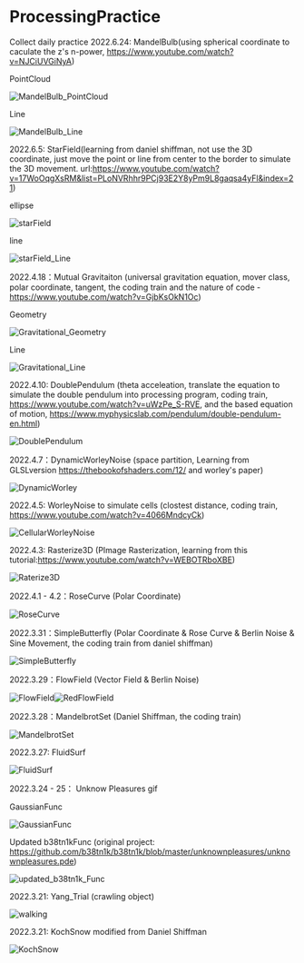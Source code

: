 # ProcessingPractice
Collect daily practice</n>
2022.6.24: MandelBulb(using spherical coordinate to caculate the z's n-power, https://www.youtube.com/watch?v=NJCiUVGiNyA)

PointCloud

![MandelBulb_PointCloud](https://user-images.githubusercontent.com/59080745/175547331-cdd8d452-7bd5-4913-a062-4915716252f7.gif)

Line

![MandelBulb_Line](https://user-images.githubusercontent.com/59080745/175552072-d13e390a-f671-44a6-82ba-0e8dfe0b7989.gif)


2022.6.5: StarField(learning from daniel shiffman, not use the 3D coordinate, just move the point or line from center to the border to simulate the 3D movement. url:https://www.youtube.com/watch?v=17WoOqgXsRM&list=PLoNVRhhr9PCj93E2Y8yPm9L8gaqsa4yFl&index=21)

ellipse

![starField](https://user-images.githubusercontent.com/59080745/172038545-234509a5-0805-408c-937f-7350214ac70e.gif)

line

![starField_Line](https://user-images.githubusercontent.com/59080745/172038553-d7557c7d-4d1e-4eeb-9b08-147ace42c7a3.gif)

2022.4.18：Mutual Gravitaiton (universal gravitation equation, mover class, polar coordinate, tangent, the coding train and the nature of code - https://www.youtube.com/watch?v=GjbKsOkN1Oc)

Geometry

![Gravitational_Geometry](https://user-images.githubusercontent.com/59080745/163810809-b508ee2a-bab4-4327-8b24-ad67f9f82f47.gif)

Line

![Gravitational_Line](https://user-images.githubusercontent.com/59080745/163802866-6e8b082d-2230-488f-9f54-190d37f4547d.gif)

2022.4.10: DoublePendulum  (theta acceleation, translate the equation to simulate the double pendulum into processing program, coding train, https://www.youtube.com/watch?v=uWzPe_S-RVE, and the based equation of motion, https://www.myphysicslab.com/pendulum/double-pendulum-en.html)

![DoublePendulum](https://user-images.githubusercontent.com/59080745/162608699-5270ecbb-bc35-4bf0-8964-ba671ce01243.gif)

2022.4.7：DynamicWorleyNoise  (space partition, Learning from GLSLversion https://thebookofshaders.com/12/ and worley's paper)

![DynamicWorley](https://user-images.githubusercontent.com/59080745/162165512-6d22a051-7a4e-4dde-9732-c6811ffab950.gif)

2022.4.5: WorleyNoise to simulate cells  (clostest distance, coding train, https://www.youtube.com/watch?v=4066MndcyCk)

![CellularWorleyNoise](https://user-images.githubusercontent.com/59080745/161792308-be462c0d-719a-45ce-9cf2-c8f59e1cd811.png)


2022.4.3: Rasterize3D  (PImage Rasterization, learning from this tutorial:https://www.youtube.com/watch?v=WEBOTRboXBE)

![Raterize3D](https://user-images.githubusercontent.com/59080745/161418765-4ad58b90-8e40-4236-bcdc-44275c70dff7.gif)


2022.4.1 - 4.2：RoseCurve  (Polar Coordinate)

![RoseCurve](https://user-images.githubusercontent.com/59080745/161370796-1bf2397e-00d0-4880-bac1-381dda38e65a.gif)


2022.3.31：SimpleButterfly  (Polar Coordinate & Rose Curve & Berlin Noise & Sine Movement, the coding train from daniel shiffman)

![SimpleButterfly](https://user-images.githubusercontent.com/59080745/161032583-af817677-73ce-40f2-8874-0362170e86db.gif)


2022.3.29：FlowField  (Vector Field & Berlin Noise)

![FlowField](https://user-images.githubusercontent.com/59080745/160614531-00f0c5e7-5a6f-4712-a843-3c5f21911ba9.gif)![RedFlowField](https://user-images.githubusercontent.com/59080745/160604174-1049fd16-3c19-4825-9ed2-4dc645e33c58.gif)


2022.3.28：MandelbrotSet (Daniel Shiffman, the coding train)

![MandelbrotSet](https://user-images.githubusercontent.com/59080745/160363482-0affd032-b473-44e7-85b6-f1a874565e10.gif)


2022.3.27: FluidSurf

![FluidSurf](https://user-images.githubusercontent.com/59080745/160264122-ef0a3d1c-3ff5-4c6c-a553-a6d9f12bd84b.gif)


2022.3.24 - 25： Unknow Pleasures gif

GaussianFunc

![GaussianFunc](https://user-images.githubusercontent.com/59080745/160080673-2480b8b5-67aa-4c28-a5f4-ded9a55e130f.gif)

Updated b38tn1kFunc  (original project: https://github.com/b38tn1k/b38tn1k/blob/master/unknownpleasures/unknownpleasures.pde)

![updated_b38tn1k_Func](https://user-images.githubusercontent.com/59080745/160080977-d50c0539-a219-4eb5-ba1a-b68e0c7c5c96.gif)


2022.3.21: Yang_Trial (crawling object)

![walking](https://user-images.githubusercontent.com/59080745/159198911-755df716-a9a5-4f97-83fb-0d47562d2a98.gif)


2022.3.21: KochSnow modified from Daniel Shiffman

![KochSnow](https://user-images.githubusercontent.com/59080745/159248469-ad7b22cc-acda-424b-8a52-d22c68f30042.png)








